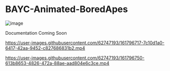 # BAYC-Animated-BoredApes
![image](https://user-images.githubusercontent.com/62747193/161796170-daecb8c3-bfd6-4ef6-b106-c0bdb1c4275e.png)

Documentation Coming Soon



https://user-images.githubusercontent.com/62747193/161796717-7c10d1a0-6417-42aa-9452-c827686831b2.mp4

https://user-images.githubusercontent.com/62747193/161796750-613b8653-4826-472a-88ae-aad804e6c3ce.mp4

